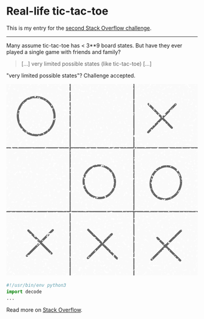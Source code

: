 # Real-life tic-tac-toe

This is my entry for the [second Stack Overflow challenge](https://stackoverflow.com/beta/challenges/79651567/79664104).

---

Many assume tic-tac-toe has < 3**9 board states. But have they ever played a single game with friends and family?

> \[...] very limited possible states (like tic-tac-toe) \[...]

"very limited possible states"? Challenge accepted.

![Message TREASURE encoded as tic-tac-toe board state "O X OOXXX"](./example_png/TREASURE.png)

```python
#!/usr/bin/env python3
import decode
...
```

Read more on [Stack Overflow](https://stackoverflow.com/beta/challenges/79651567/79664104).
